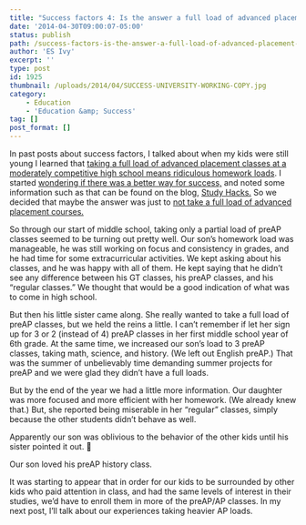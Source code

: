 ```yaml
---
title: "Success factors 4: Is the answer a full load of advanced placement courses?"
date: '2014-04-30T09:00:07-05:00'
status: publish
path: /success-factors-is-the-answer-a-full-load-of-advanced-placement-courses
author: 'ES Ivy'
excerpt: ''
type: post
id: 1925
thumbnail: /uploads/2014/04/SUCCESS-UNIVERSITY-WORKING-COPY.jpg
category:
    - Education
    - 'Education &amp; Success'
tag: []
post_format: []
---
```

In past posts about success factors, I talked about when my kids were still young I learned that [taking a full load of advanced placement classes at a moderately competitive high school means ridiculous homework loads](http://192.168.1.34:4945/draft1903 "success factors 1"). I started [wondering if there was a better way for success,](http://192.168.1.34:4945/draft1919 "success factors") and noted some information such as that can be found on the blog, [Study Hacks.](http://calnewport.com/blog/about/ "Study Hacks") So we decided that maybe the answer was just to [not take a full load of advanced placement courses.](http://192.168.1.34:4945/draft1920 "success factors 3")

So through our start of middle school, taking only a partial load of preAP classes seemed to be turning out pretty well. Our son’s homework load was manageable, he was still working on focus and consistency in grades, and he had time for some extracurricular activities. We kept asking about his classes, and he was happy with all of them. He kept saying that he didn’t see any difference between his GT classes, his preAP classes, and his “regular classes.” We thought that would be a good indication of what was to come in high school.

But then his little sister came along. She really wanted to take a full load of preAP classes, but we held the reins a little. I can’t remember if let her sign up for 3 or 2 (instead of 4) preAP classes in her first middle school year of 6th grade. At the same time, we increased our son’s load to 3 preAP classes, taking math, science, and history. (We left out English preAP.) That was the summer of unbelievably time demanding summer projects for preAP and we were glad they didn’t have a full loads.

But by the end of the year we had a little more information. Our daughter was more focused and more efficient with her homework. (We already knew that.) But, she reported being miserable in her “regular” classes, simply because the other students didn’t behave as well.

Apparently our son was oblivious to the behavior of the other kids until his sister pointed it out. 🙂

Our son loved his preAP history class.

It was starting to appear that in order for our kids to be surrounded by other kids who paid attention in class, and had the same levels of interest in their studies, we’d have to enroll them in more of the preAP/AP classes. In my next post, I’ll talk about our experiences taking heavier AP loads.